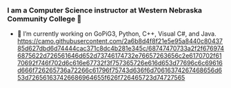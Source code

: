 ### I am a Computer Science instructor at Western Nebraska Community College 👋
- 🔭 I’m currently working on GoPiG3, Python, C++, Visual C#, and Java.
https://camo.githubusercontent.com/2a6b8d4f8f21e5e95a8440c8043785d627dbd6d74444cac371c8dc4b281e345c/68747470733a2f2f6769746875622d726561646d652d73746174732e76657263656c2e6170702f6170692f746f702d6c616e67732f3f757365726e616d653d77696c6c69616d666f726265736a72266c61796f75743d636f6d70616374267468656d653d726561637426686964655f626f726465723d74727565
<!--
**itinstructor/itinstructor** is a ✨ _special_ ✨ repository because its `README.md` (this file) appears on your GitHub profile.

Here are some ideas to get you started:


- 🌱 I’m currently learning all of the above.
- 👯 I’m looking to collaborate on ...
- 🤔 I’m looking for help with ...
- 💬 Ask me about ...
- 📫 How to reach me: ...
- 😄 Pronouns: ...
- ⚡ Fun fact: ...

-->
